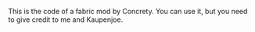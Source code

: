This is the code of a fabric mod by Concrety. You can use it, but you need to give credit to me and Kaupenjoe.
